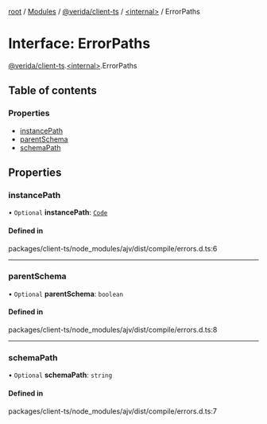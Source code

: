 [root](../README.md) / [Modules](../modules.md) / [@verida/client-ts](../modules/verida_client_ts.md) / [<internal\>](../modules/verida_client_ts._internal_.md) / ErrorPaths

# Interface: ErrorPaths

[@verida/client-ts](../modules/verida_client_ts.md).[<internal\>](../modules/verida_client_ts._internal_.md).ErrorPaths

## Table of contents

### Properties

- [instancePath](verida_client_ts._internal_.ErrorPaths.md#instancepath)
- [parentSchema](verida_client_ts._internal_.ErrorPaths.md#parentschema)
- [schemaPath](verida_client_ts._internal_.ErrorPaths.md#schemapath)

## Properties

### instancePath

• `Optional` **instancePath**: [`Code`](../modules/verida_client_ts._internal_.md#code)

#### Defined in

packages/client-ts/node_modules/ajv/dist/compile/errors.d.ts:6

___

### parentSchema

• `Optional` **parentSchema**: `boolean`

#### Defined in

packages/client-ts/node_modules/ajv/dist/compile/errors.d.ts:8

___

### schemaPath

• `Optional` **schemaPath**: `string`

#### Defined in

packages/client-ts/node_modules/ajv/dist/compile/errors.d.ts:7
